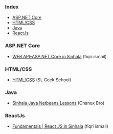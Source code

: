 ### Index

* [ASP.NET Core](#asp.net_core)
* [HTML/CSS](#html/css)
* [Java](#java)
* [ReactJs](#reactjs)


### ASP.NET Core

* [WEB API-ASP.NET Core in Sinhala](https://youtube.com/playlist?list=PLvvtf05eMZ2CpeAsq93DqWJHHyvCSa2Qn) (fiqri ismail)


### HTML/CSS

* [HTML/CSS](https://youtube.com/playlist?list=PLWAgeLqk4SjDlN6nHs91rECgx4PbzfoZh) (SL Geek School)


### Java

* [Sinhala Java Netbeans Lessons](https://youtube.com/playlist?list=PLA3ZeQncjeVu9VHevp2SmPCQ9muVO3fEB) (Chanux Bro)


### ReactJs

* [Fundamentals | React JS in Sinhala](https://youtube.com/playlist?list=PLvvtf05eMZ2DpDyWwmAjEuicvVxx4vIYB)  (fiqri ismail)